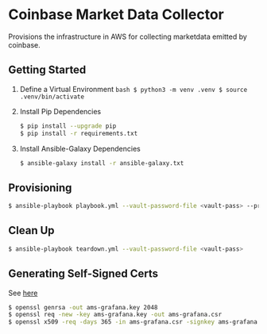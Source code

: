 # Coinbase Market Data Collector
Provisions the infrastructure in AWS for collecting marketdata emitted by coinbase.

## Getting Started

1. Define a Virtual Environment
		```bash
		$ python3 -m venv .venv
		$ source .venv/bin/activate
		```

2. Install Pip Dependencies
	```bash
	$ pip install --upgrade pip
	$ pip install -r requirements.txt
	```

3. Install Ansible-Galaxy Dependencies
	```bash
	$ ansible-galaxy install -r ansible-galaxy.txt
	```


## Provisioning
```bash
$ ansible-playbook playbook.yml --vault-password-file <vault-pass> --private-key <ec2key>
```

## Clean Up
```bash
$ ansible-playbook teardown.yml --vault-password-file <vault-pass> 
```

## Generating Self-Signed Certs
See [here](https://docs.cloudera.com/HDPDocuments/Ambari-2.7.5.0/using-ambari-core-services/content/amb_set_up_https_for_grafana.html)

```bash
$ openssl genrsa -out ams-grafana.key 2048
$ openssl req -new -key ams-grafana.key -out ams-grafana.csr
$ openssl x509 -req -days 365 -in ams-grafana.csr -signkey ams-grafana.key -out ams-grafana.crt
```